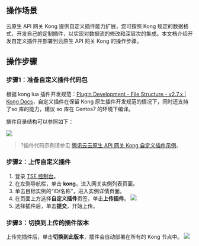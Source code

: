 ## 操作场景

云原生 API 网关 Kong 提供自定义插件能力扩展，您可按照 Kong 规定的数据格式，开发自己的定制插件，以实现对数据流的修改和深层次的集成。本文档介绍开发自定义插件并部署到云原生 API 网关 Kong 的操作步骤。

 

## 操作步骤

### 步骤1：准备自定义插件代码包

根据 kong lua 插件开发规范：[Plugin Development - File Structure - v2.7.x | Kong Docs](https://docs.konghq.com/gateway/2.7.x/plugin-development/file-structure/)，自定义插件在保留 Kong 原生插件开发规范的情况下，同时还支持了so 库的能力，建议 so 库在 Centos7 的环境下编译。

插件目录结构可以参照如下：

![](https://qcloudimg.tencent-cloud.cn/raw/9a139a13141d00c54a59f8f63ee27f3b.png)

>?插件代码示例请参见 [ 腾讯云云原生 API 网关 Kong 自定义插件示例](https://github.com/hongliang5316/kong-plugin-demo)。

### 步骤2：上传自定义插件

1. 登录 [TSE 控制台](https://console.cloud.tencent.com/tse)。
2. 在左侧导航栏，单击 **kong**，进入网关实例列表页面。
3. 单击目标实例的“ID/名称”，进入实例详情页面。
4. 在页面上方选择**自定义插件**页签，单击**上传插件**。
![](https://qcloudimg.tencent-cloud.cn/raw/b1dbcaa768b2b2614e249d27fff5382b.png)
5. 选择插件后，单击**提交**，开始上传。

### 步骤3：切换到上传的插件版本

上传完插件后，单击**切换到此版本**，插件会自动部署在所有的 Kong 节点中。
![](https://qcloudimg.tencent-cloud.cn/raw/ec5a39e03c69daa7b7f9c57bb0545151.png)